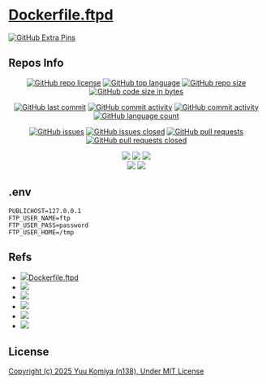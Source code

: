 # [Dockerfile.ftpd](https://github.com/n138-kz/Dockerfile.ftpd)

[![GitHub Extra Pins](https://github-readme-stats.vercel.app/api/pin/?locale=ja&show_owner=true&theme=graywhite&username=n138-kz&repo=Dockerfile.ftpd)](https://github.com/n138-kz/Dockerfile.ftpd)

## Repos Info

<div align="center">

  [![GitHub repo license](https://img.shields.io/github/license/n138-kz/Dockerfile.ftpd)](/LICENSE)
  [![GitHub top language](https://img.shields.io/github/languages/top/n138-kz/Dockerfile.ftpd)](/../../)
  [![GitHub repo size](https://img.shields.io/github/repo-size/n138-kz/Dockerfile.ftpd)](/../../)
  [![GitHub code size in bytes](https://img.shields.io/github/languages/code-size/n138-kz/Dockerfile.ftpd)](/../../)

</div>
<div align="center">

  [![GitHub last commit](https://img.shields.io/github/last-commit/n138-kz/Dockerfile.ftpd)](/../../commits)
  [![GitHub commit activity](https://img.shields.io/github/commit-activity/w/n138-kz/Dockerfile.ftpd)](/../../commits)
  [![GitHub commit activity](https://img.shields.io/github/commit-activity/t/n138-kz/Dockerfile.ftpd)](/../../commits)
  [![GitHub language count](https://img.shields.io/github/languages/count/n138-kz/Dockerfile.ftpd)](/../../)

</div>
<div align="center">

  [![GitHub issues](https://img.shields.io/github/issues/n138-kz/Dockerfile.ftpd)](/../../issues)
  [![GitHub issues closed](https://img.shields.io/github/issues-closed/n138-kz/Dockerfile.ftpd)](/../../issues)
  [![GitHub pull requests](https://img.shields.io/github/issues-pr/n138-kz/Dockerfile.ftpd)](/../../pulls)
  [![GitHub pull requests closed](https://img.shields.io/github/issues-pr-closed/n138-kz/Dockerfile.ftpd)](/../../pulls)

</div>
<div align="center">

  [![](https://img.shields.io/badge/YouTube-FF0000?style=for-the-badge&logo=youtube&logoColor=white)](https://youtube.com/channel/UCOX8Iv1r0V18lbOnohE7lWQ)
  [![](https://img.shields.io/badge/Twitch-6441A5?style=for-the-badge&logo=twitch&logoColor=white)](https://www.twitch.tv/yuukomiya)
  [![](https://img.shields.io/badge/X-000000?style=for-the-badge&logo=x&logoColor=white)](https://x.com/n138kz)
  <br>
  [![](https://img.shields.io/youtube/channel/subscribers/UCOX8Iv1r0V18lbOnohE7lWQ)](https://youtube.com/channel/UCOX8Iv1r0V18lbOnohE7lWQ)
  [![](https://img.shields.io/twitch/status/YuuKomiya)](https://www.twitch.tv/yuukomiya)

</div>

## .env

```env
PUBLICHOST=127.0.0.1
FTP_USER_NAME=ftp
FTP_USER_PASS=password
FTP_USER_HOME=/tmp
```

## Refs

- [![](https://www.google.com/s2/favicons?size=64&domain=https://github.com)Dockerfile.ftpd](https://github.com/n138-kz/Dockerfile.ftpd/)
- [![](https://www.google.com/s2/favicons?size=64&domain=https://genchan.net)](https://genchan.net/it/virtualization/docker/13815/)
- [![](https://www.google.com/s2/favicons?size=64&domain=https://qiita.com)](https://qiita.com/Taki_Kazuya/items/f198bb1ebcc3d2f4df18)
- [![](https://www.google.com/s2/favicons?size=64&domain=https://qiita.com)](https://qiita.com/koshigoe/items/92aaf30966dfe65be85f#pure-ftpd)
- [![](https://www.google.com/s2/favicons?size=64&domain=https://systemexpress.co.jp)](https://systemexpress.co.jp/windows/cmdftp.html)
- [![](https://www.google.com/s2/favicons?size=64&domain=https://qiita.com)](https://qiita.com/tifa2chan/items/e9aa408244687a63a0ae)

## License

[Copyright (c) 2025 Yuu Komiya (n138), Under MIT License](LICENSE)  
